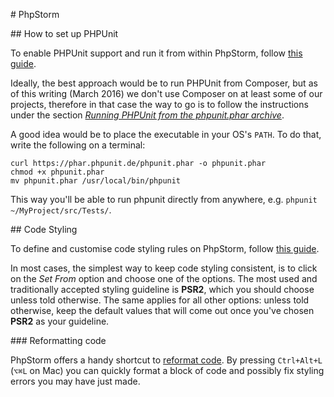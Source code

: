 # PhpStorm

## How to set up PHPUnit

To enable PHPUnit support and run it from within PhpStorm, follow [this guide](https://www.jetbrains.com/phpstorm/help/enabling-phpunit-support.html).

Ideally, the best approach would be to run PHPUnit from Composer, but as of this writing (March 2016) we don't use Composer on at least some of our projects, therefore in that case the way to go is to follow the instructions under the section *[Running PHPUnit from the phpunit.phar archive](https://www.jetbrains.com/phpstorm/help/enabling-phpunit-support.html#usePhpUnitFromPhar)*.

A good idea would be to place the executable in your OS's `PATH`. To do that, write the following on a terminal:

    curl https://phar.phpunit.de/phpunit.phar -o phpunit.phar
    chmod +x phpunit.phar
    mv phpunit.phar /usr/local/bin/phpunit

This way you'll be able to run phpunit directly from anywhere, e.g. `phpunit ~/MyProject/src/Tests/`.

## Code Styling

To define and customise code styling rules on PhpStorm, follow [this guide](https://www.jetbrains.com/phpstorm/help/code-style-php.html).

In most cases, the simplest way to keep code styling consistent, is to click on the *Set From* option and choose one of the options. The most used and traditionally accepted styling guideline is **PSR2**, which you should choose unless told otherwise. The same applies for all other options: unless told otherwise, keep the default values that will come out once you've chosen **PSR2** as your guideline.

### Reformatting code

PhpStorm offers a handy shortcut to [reformat code](https://www.jetbrains.com/phpstorm/help/reformatting-source-code.html). By pressing `Ctrl+Alt+L` (`⌥⌘L` on Mac) you can quickly format a block of code and possibly fix styling errors you may have just made.
